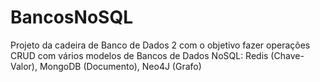 # BancosNoSQL
Projeto da cadeira de Banco de Dados 2 com o objetivo fazer operações CRUD com vários modelos de Bancos de Dados NoSQL: Redis (Chave-Valor), MongoDB (Documento), Neo4J (Grafo)
